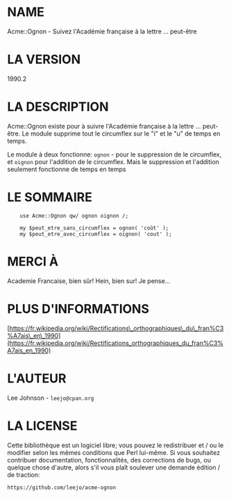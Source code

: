 # NAME

Acme::Ognon - Suivez l'Académie française à la lettre ... peut-être

# LA VERSION

1990.2

# LA DESCRIPTION

Acme::Ognon existe pour à suivre l'Académie française à la lettre ...
peut-être. Le module supprime tout le circumflex sur le "i" et le "u" de
temps en temps.

Le module à deux fonctionne: `ognon` - pour le suppression de le circumflex,
et `oignon` pour l'addition de le circumflex. Mais le suppression et l'addition
seulement fonctionne de temps en temps

# LE SOMMAIRE

        use Acme::Ognon qw/ ognon oignon /;

        my $peut_etre_sans_circumflex = ognon( 'coût' );
        my $peut_etre_avec_circumflex = oignon( 'cout' );

# MERCI À

Academie Francaise, bien sûr! Hein, bien sur! Je pense...

# PLUS D'INFORMATIONS

[https://fr.wikipedia.org/wiki/Rectifications\_orthographiques\_du\_fran%C3%A7ais\_en\_1990](https://fr.wikipedia.org/wiki/Rectifications_orthographiques_du_fran%C3%A7ais_en_1990)

# L'AUTEUR

Lee Johnson - `leejo@cpan.org`

# LA LICENSE

Cette bibliothèque est un logiciel libre; vous pouvez le redistribuer et / ou
le modifier selon les mêmes conditions que Perl lui-même. Si vous souhaitez
contribuer documentation, fonctionnalités, des corrections de bugs, ou quelque
chose d'autre, alors s'il vous plaît soulever une demande édition / de traction:

    https://github.com/leejo/acme-ognon
